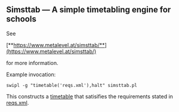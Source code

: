 ## Simsttab &mdash; A simple timetabling engine for schools

See

   [**https://www.metalevel.at/simsttab/**](https://www.metalevel.at/simsttab/)

for more information.

Example invocation:

    swipl -g "timetable('reqs.xml'),halt" simsttab.pl

This constructs a [timetable](timetable.txt) that satisifies the
requirements stated in [reqs.xml](reqs.xml).
